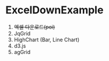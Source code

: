 # ExcelDownExample
1. ~~엑셀 다운로드(poi)~~
2. JqGrid
3. HighChart (Bar, Line Chart)
4. d3.js
5. agGrid 
